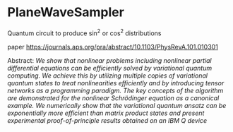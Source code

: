 # PlaneWaveSampler
Quantum circuit to produce $\sin^2$ or $\cos^2$ distributions

paper https://journals.aps.org/pra/abstract/10.1103/PhysRevA.101.010301

Abstract: _We show that nonlinear problems including nonlinear partial differential equations can be efficiently solved by variational quantum computing. We achieve this by utilizing multiple copies of variational quantum states to treat nonlinearities efficiently and by introducing tensor networks as a programming paradigm. The key concepts of the algorithm are demonstrated for the nonlinear Schrödinger equation as a canonical example. We numerically show that the variational quantum ansatz can be exponentially more efficient than matrix product states and present experimental proof-of-principle results obtained on an IBM Q device_
